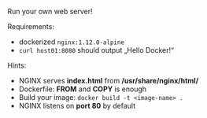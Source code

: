 Run your own web server!

Requirements:
- dockerized `nginx:1.12.0-alpine`
- `curl host01:8080` should output „Hello Docker!“

Hints:

- NGINX serves **index.html** from **/usr/share/nginx/html/**
- Dockerfile: **FROM** and **COPY** is enough
- Build your image: `docker build -t <image-name> .`
- NGINX listens on **port 80** by default
